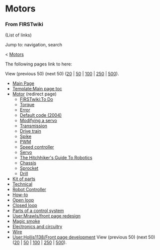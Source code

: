 # Motors

### From FIRSTwiki

(List of links)

Jump to: navigation, search

&lt; [Motors](/index.php?title=Motors&redirect=no "Motors" )  

The following pages link to here:

View (previous 50) (next 50)
([20](/index.php?title=Special:Whatlinkshere/Motors&limit=20&from=0
"Special:Whatlinkshere/Motors" ) |
[50](/index.php?title=Special:Whatlinkshere/Motors&limit=50&from=0
"Special:Whatlinkshere/Motors" ) |
[100](/index.php?title=Special:Whatlinkshere/Motors&limit=100&from=0
"Special:Whatlinkshere/Motors" ) |
[250](/index.php?title=Special:Whatlinkshere/Motors&limit=250&from=0
"Special:Whatlinkshere/Motors" ) |
[500](/index.php?title=Special:Whatlinkshere/Motors&limit=500&from=0
"Special:Whatlinkshere/Motors" )).

  * [Main Page](Main_Page "Main Page" )
  * [Template:Main page toc](Template:Main_page_toc "Template:Main page toc" )
  * [Motor](/index.php?title=Motor&redirect=no "Motor" ) (redirect page) 
    * [FIRSTwiki:To Do](FIRSTwiki:To_Do "FIRSTwiki:To Do" )
    * [Torque](Torque "Torque" )
    * [Error](Error "Error" )
    * [Default code (2004)](Default_code_%282004%29 "Default code \(2004\)" )
    * [Modifying a servo](Modifying_a_servo "Modifying a servo" )
    * [Transmission](Transmission "Transmission" )
    * [Drive train](Drive_train "Drive train" )
    * [Spike](spike-relay)
    * [PWM](pwm)
    * [Speed controller](Speed_controller "Speed controller" )
    * [Servo](Servo "Servo" )
    * [The Hitchhiker's Guide To Robotics](The_Hitchhiker%27s_Guide_To_Robotics "The Hitchhiker's Guide To Robotics" )
    * [Chassis](Chassis "Chassis" )
    * [Sprocket](Sprocket "Sprocket" )
    * [Drill](Drill "Drill" )
  * [Kit of parts](Kit_of_parts "Kit of parts" )
  * [Technical](Technical "Technical" )
  * [Robot Controller](robot-controller)
  * [How-to](How-to "How-to" )
  * [Open loop](Open_loop "Open loop" )
  * [Closed loop](Closed_loop "Closed loop" )
  * [Parts of a control system](Parts_of_a_control_system "Parts of a control system" )
  * [User:Mrawls/front page redesign](User:Mrawls/front_page_redesign "User:Mrawls/front page redesign" )
  * [Magic smoke](Magic_smoke "Magic smoke" )
  * [Electronics and circuitry](Electronics_and_circuitry "Electronics and circuitry" )
  * [Wire](Wire "Wire" )
  * [User:Hollis1138/Front page development](User:Hollis1138/Front_page_development "User:Hollis1138/Front page development" )
View (previous 50) (next 50)
([20](/index.php?title=Special:Whatlinkshere/Motors&limit=20&from=0
"Special:Whatlinkshere/Motors" ) |
[50](/index.php?title=Special:Whatlinkshere/Motors&limit=50&from=0
"Special:Whatlinkshere/Motors" ) |
[100](/index.php?title=Special:Whatlinkshere/Motors&limit=100&from=0
"Special:Whatlinkshere/Motors" ) |
[250](/index.php?title=Special:Whatlinkshere/Motors&limit=250&from=0
"Special:Whatlinkshere/Motors" ) |
[500](/index.php?title=Special:Whatlinkshere/Motors&limit=500&from=0
"Special:Whatlinkshere/Motors" )).

